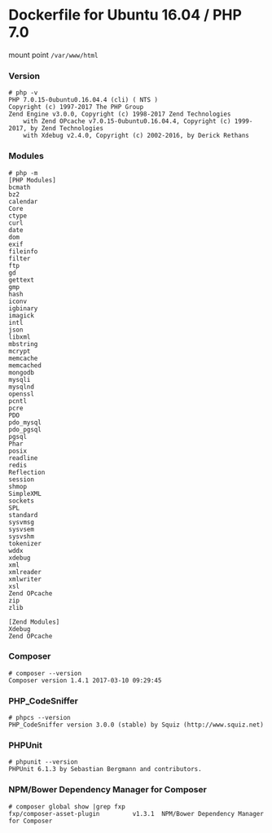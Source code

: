 # Dockerfile for Ubuntu 16.04 / PHP 7.0

mount point `/var/www/html`

### Version
```
# php -v
PHP 7.0.15-0ubuntu0.16.04.4 (cli) ( NTS )
Copyright (c) 1997-2017 The PHP Group
Zend Engine v3.0.0, Copyright (c) 1998-2017 Zend Technologies
    with Zend OPcache v7.0.15-0ubuntu0.16.04.4, Copyright (c) 1999-2017, by Zend Technologies
    with Xdebug v2.4.0, Copyright (c) 2002-2016, by Derick Rethans
```

### Modules
```
# php -m
[PHP Modules]
bcmath
bz2
calendar
Core
ctype
curl
date
dom
exif
fileinfo
filter
ftp
gd
gettext
gmp
hash
iconv
igbinary
imagick
intl
json
libxml
mbstring
mcrypt
memcache
memcached
mongodb
mysqli
mysqlnd
openssl
pcntl
pcre
PDO
pdo_mysql
pdo_pgsql
pgsql
Phar
posix
readline
redis
Reflection
session
shmop
SimpleXML
sockets
SPL
standard
sysvmsg
sysvsem
sysvshm
tokenizer
wddx
xdebug
xml
xmlreader
xmlwriter
xsl
Zend OPcache
zip
zlib

[Zend Modules]
Xdebug
Zend OPcache
```

### Composer
```
# composer --version
Composer version 1.4.1 2017-03-10 09:29:45
```

### PHP_CodeSniffer
```
# phpcs --version   
PHP_CodeSniffer version 3.0.0 (stable) by Squiz (http://www.squiz.net)
```

### PHPUnit
```
# phpunit --version
PHPUnit 6.1.3 by Sebastian Bergmann and contributors.
```

### NPM/Bower Dependency Manager for Composer
```
# composer global show |grep fxp
fxp/composer-asset-plugin         v1.3.1  NPM/Bower Dependency Manager for Composer
```
